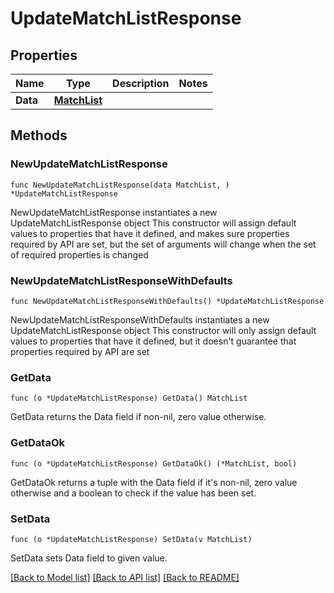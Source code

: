 # UpdateMatchListResponse

## Properties

Name | Type | Description | Notes
------------ | ------------- | ------------- | -------------
**Data** | [**MatchList**](MatchList.md) |  | 

## Methods

### NewUpdateMatchListResponse

`func NewUpdateMatchListResponse(data MatchList, ) *UpdateMatchListResponse`

NewUpdateMatchListResponse instantiates a new UpdateMatchListResponse object
This constructor will assign default values to properties that have it defined,
and makes sure properties required by API are set, but the set of arguments
will change when the set of required properties is changed

### NewUpdateMatchListResponseWithDefaults

`func NewUpdateMatchListResponseWithDefaults() *UpdateMatchListResponse`

NewUpdateMatchListResponseWithDefaults instantiates a new UpdateMatchListResponse object
This constructor will only assign default values to properties that have it defined,
but it doesn't guarantee that properties required by API are set

### GetData

`func (o *UpdateMatchListResponse) GetData() MatchList`

GetData returns the Data field if non-nil, zero value otherwise.

### GetDataOk

`func (o *UpdateMatchListResponse) GetDataOk() (*MatchList, bool)`

GetDataOk returns a tuple with the Data field if it's non-nil, zero value otherwise
and a boolean to check if the value has been set.

### SetData

`func (o *UpdateMatchListResponse) SetData(v MatchList)`

SetData sets Data field to given value.



[[Back to Model list]](../README.md#documentation-for-models) [[Back to API list]](../README.md#documentation-for-api-endpoints) [[Back to README]](../README.md)


